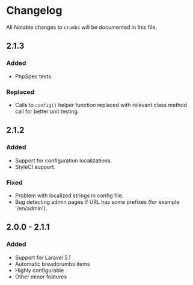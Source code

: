 # Changelog

All Notable changes to `crumbs` will be documented in this file.

## 2.1.3

### Added
- PhpSpec tests.

### Replaced
- Calls to `config()` helper function replaced with relevant class method call for better unit testing.


## 2.1.2

### Added
- Support for configuration localizations.
- StyleCI support.

### Fixed
- Problem with localized strings in config file.
- Bug detecting admin pages if URL has some prefixes (for example '/en/admin').


## 2.0.0 - 2.1.1

### Added
- Support for Laravel 5.1
- Automatic breadcrumbs items
- Highly configurable
- Other minor features
